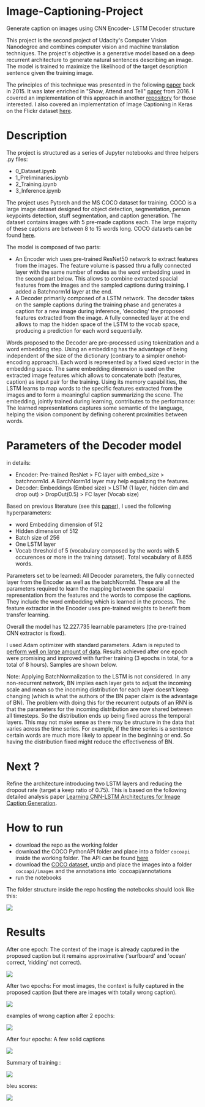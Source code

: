 # Image-Captioning-Project
Generate caption on images using CNN Encoder- LSTM Decoder structure

This project is the second project of Udacity's Computer Vision Nanodegree and combines computer vision and machine translation techniques. The project's objective is a generative model based on a deep recurrent architecture to generate natural sentences describing an image. The model is trained to maximize the likelihood of the target description sentence given the training image.

The principles of this technique was presented in the following [paper](https://arxiv.org/pdf/1411.4555.pdf) back in 2015. It was later enriched in "Show, Attend and Tell" [paper](https://arxiv.org/abs/1502.03044) from 2016. I covered an implementation of this approach in another [repository](https://github.com/LaurentVe/Automatic-image-Captioning) for those interested. I also covered an implementation of Image Captioning in Keras on the Flickr dataset [here](https://github.com/LaurentVe/Image-Captioning-full-Encoder-Decoder-model-).

# Description
The project is structured as a series of Jupyter notebooks and three helpers .py files:
- 0_Dataset.ipynb
- 1_Preliminaries.ipynb
- 2_Training.ipynb
- 3_Inference.ipynb

The project uses Pytorch and the MS COCO dataset for training. COCO is a large image dataset designed for object detection, segmentation, person keypoints detection, stuff segmentation, and caption generation. The dataset contains images with 5 pre-made captions each. The large majority of these captions are between 8 to 15 words long.
COCO datasets can be found [here](https://cocodataset.org/#download).

The model is composed of two parts:
- An Encoder wich uses pre-trained ResNet50 network to extract features from the images. The feature volume is passed thru a fully connected layer with the same number of nodes as the word embedding used in the second part below. This allows to combine extracted spacial features from the images and the sampled captions during training. I added a Batchnorm1d layer at the end.
- A Decoder primarily composed of a LSTM network. The decoder takes on the sample captions during the training phase and generates a caption for a new image during inference, 'decoding' the proposed features extracted from the image. A fully connected layer at the end allows to map the hidden space of the LSTM to the vocab space, producing a prediction for each word sequentially.

Words proposed to the Decoder are pre-processed using tokenization and a word embedding step. Using an embedding has the advantage of being independent of the size of the dictionary (contrary to a simpler onehot-encoding approach). Each word is represented by a fixed sized vector in the embedding space. The same embedding dimension is used on the extracted image features which allows to concatenate both (features, caption) as input pair for the training. Using its memory capabilities, the LSTM learns to map words to the specific features extracted from the images and to form a meaningful caption summarizing the scene. The embedding, jointly trained during learning, contributes to the performance: The learned representations captures some semantic of the language, helping the vision component by defining coherent proximities between words.

# Parameters of the Decoder model
in details:
- Encoder: Pre-trained ResNet > FC layer with embed_size > batchnorm1d. A BarchNorm1d layer may help equalizing the features.
- Decoder: Embeddings (Embed size) > LSTM (1 layer, hidden dim and drop out) > DropOut(0.5) > FC layer (Vocab size)

Based on previous literature (see this [paper](https://arxiv.org/pdf/1411.4555.pdf)), I used the following hyperparameters:
- word Embedding dimension of 512
- Hidden dimension of 512
- Batch size of 256
- One LSTM layer
- Vocab threshold of 5 (vocabulary composed by the words with 5 occurences or more in the training dataset). Total vocabulary of 8.855 words.

Parameters set to be learned: All Decoder parameters, the fully connected layer from the Encoder as well as the batchNorm1d. These are all the parameters required to learn the mapping between the spacial representation from the features and the words to compose the captions. They include the word embedding which is learned in the process. The feature extractor in the Encoder uses pre-trained weights to benefit from transfer learning.

Overall the model has 12.227.735 learnable parameters (the pre-trained CNN extractor is fixed).

I used Adam optimizer with standard parameters. Adam is reputed to [perform well on large amount of data](https://arxiv.org/pdf/1609.04747.pdf). Results achieved after one epoch were promising and improved with further training (3 epochs in total, for a total of 8 hours). Samples are shown below.

Note: Applying BatchNormalization to the LSTM is not considered. In any non-recurrent network, BN implies each layer gets to adjust the incoming scale and mean so the incoming distribution for each layer doesn't keep changing (which is what the authors of the BN paper claim is the advantage of BN). The problem with doing this for the recurrent outputs of an RNN is that the parameters for the incoming distribution are now shared between all timesteps. So the distribution ends up being fixed across the temporal layers. This may not make sense as there may be structure in the data that varies across the time series. For example, if the time series is a sentence certain words are much more likely to appear in the beginning or end. So having the distribution fixed might reduce the effectiveness of BN.

# Next ?

Refine the architecture introducing two LSTM layers and reducing the dropout rate (target a keep ratio of 0.75). This is based on the following detailed analysis paper [Learning CNN-LSTM Architectures for Image Caption Generation](https://cs224d.stanford.edu/reports/msoh.pdf).

# How to run
- download the repo as the working folder
- download the COCO PythonAPI folder and place into a folder `cocoapi` inside the working folder. The API can be found [here](https://github.com/cocodataset/cocoapi)
- download the [COCO dataset](https://cocodataset.org/#download), unzip and place the images into a folder `cocoapi/images` and the annotations into `cocoapi/annotations
- run the notebooks

The folder structure inside the repo hosting the notebooks should look like this:

![](asset/folder.PNG)


# Results

After one epoch: The context of the image is already captured in the proposed caption but it remains approximative ('surfboard' and 'ocean' correct, 'ridding' not correct).

![](asset/sample-1-epoch-SGD-optim.PNG)

After two epochs: For most images, the context is fully captured in the proposed caption (but there are images with totally wrong caption).

![](asset/sample-2-epoch-Adam-optim.PNG)

examples of wrong caption after 2 epochs:

![](asset/sample_wrong_epoch_2.PNG)

After four epochs: A few solid captions

![](asset/sample-4-epoch.PNG)

Summary of training :

![](asset/saved_training.PNG)

bleu scores:

![](asset/bleu.PNG)
